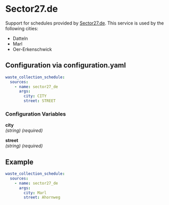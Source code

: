 # Sector27.de

Support for schedules provided by [Sector27.de](https://muellkalender.sector27.de). This service is used by the following cities:
- Datteln
- Marl
- Oer-Erkenschwick

## Configuration via configuration.yaml

```yaml
waste_collection_schedule:
  sources:
    - name: sector27_de
      args:
        city: CITY
        street: STREET
```

### Configuration Variables

**city**<br>
*(string) (required)*

**street**<br>
*(string) (required)*

## Example

```yaml
waste_collection_schedule:
  sources:
    - name: sector27_de
      args:
        city: Marl
        street: Ahornweg
```
